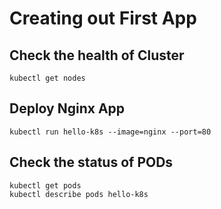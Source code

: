 # Creating out First App

## Check the health of Cluster
```
kubectl get nodes
```

## Deploy Nginx App
```
kubectl run hello-k8s --image=nginx --port=80
```

## Check the status of PODs
```
kubectl get pods
kubectl describe pods hello-k8s
```

